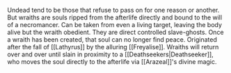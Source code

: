 Undead tend to be those that refuse to pass on for one reason or another. But wraiths are souls ripped from the afterlife directly and bound to the will of a necromancer. Can be taken from even a living target, leaving the body alive but the wraith obedient. They are direct controlled slave-ghosts. Once a wraith has been created, that soul can no longer find peace. Originated after the fall of [[Lathyrus]] by the alluring [[Freyalise]]. Wraiths will return over and over until slain in proximity to a [[Deathseekers|Deathseeker]], who moves the soul directly to the afterlife via [[Arazeal]]'s divine magic.